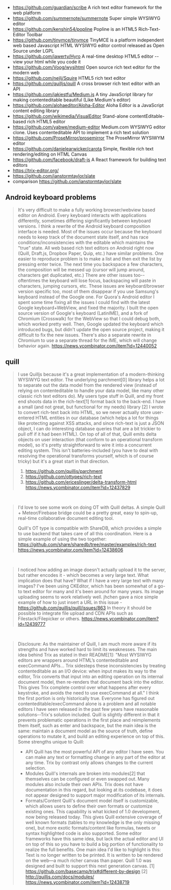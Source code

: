 - https://github.com/guardian/scribe A rich text editor framework for the web platform
- https://github.com/summernote/summernote Super simple WYSIWYG editor
- https://github.com/kenshin54/popline Popline is an HTML5 Rich-Text-Editor Toolbar
- https://github.com/tinymce/tinymce TinyMCE is a platform independent web based Javascript HTML WYSIWYG editor control released as Open Source under LGPL
- https://github.com/jawerty/Hyro A real-time desktop HTML5 editor -- view your html while you code it
- https://github.com/Voog/wysihtml Open source rich text editor for the modern web
- https://github.com/neilj/Squire HTML5 rich text editor
- https://github.com/quilljs/quill A cross browser rich text editor with an API
- https://github.com/jakiestfu/Medium.js A tiny JavaScript library for making contenteditable beautiful (Like Medium's editor)
- https://github.com/alohaeditor/Aloha-Editor Aloha Editor is a JavaScript content editing library
- https://github.com/wikimedia/VisualEditor Stand-alone contentEditable-based rich HTML5 editor
- https://github.com/yabwe/medium-editor Medium.com WYSIWYG editor clone. Uses contenteditable API to implement a rich text solution
- https://github.com/ProseMirror/prosemirror The ProseMirror WYSIWYM editor
- https://github.com/danielearwicker/carota Simple, flexible rich text rendering/editing on HTML Canvas
- https://github.com/facebook/draft-js A React framework for building text editors
- https://trix-editor.org/
- https://github.com/ianstormtaylor/slate
- comparison https://github.com/ianstormtaylor/slate

## Android keyboard problems

> It's very difficult to make a fully working browser/webview based editor on Android. Every keyboard interacts with applications differently, sometimes differing significantly between keyboard versions. I think a rewrite of the Android keyboard composition interface is needed. Most of the issues occur because the keyboard needs to keep track of the document state itself, and has race conditions/inconsistencies with the editable which maintains the "true" state.
> All web based rich text editors on Android right now (Quill, Draft.js, Dropbox Paper, Quip, etc.) have similar problems. One easier to reproduce problem is to make a list and then exit the list by pressing enter twice. The next time you backspace a few characters, the composition will be messed up (cursor will jump around, characters get duplicated, etc.) There are other issues too--oftentimes the keyboard will lose focus, backspacing will paste in characters, jumping cursors, etc. These issues are keyboard/browser version specific too, most of them disappear if you use Samsung's keyboard instead of the Google one.
> For Quora's Android editor I spent some time fixing all the issues I could find with the latest Google keyboard+WebView, and fixed the majority. I built the open source version of Google's keyboard (LatinIME), and a fork of Chromium (Crosswalk) for the WebView so that I could debug both, which worked pretty well. Then, Google updated the keyboard which introduced bugs, but didn't update the open source project, making it difficult to fix the new issues. There's also a separate rewrite in Chromium to use a separate thread for the IME, which will change behavior again.
> https://news.ycombinator.com/item?id=12440052

## quill

> I use Quilljs because it's a great implementation of a modern-thinking WYSIWYG text editor. The underlying parchment[0] library helps a lot to separate out the data model from the rendered view (instead of relying on contenteditable to handle your data model, like many other classic rich text editors do). My users type stuff in Quill, and my front end shoots data in the rich-text[1] format back to the back-end. I have a small (and not great, but functional for my needs) library [2] I wrote to convert rich-text back into HTML, so we never actually store user-entered HTML entities in our database (which helps a lot for things like protecting against XSS attacks, and since rich-text is just a JSON object, I can do interesting database queries that are a bit trickier to pull off if it had been HTML).
> On top of all of that, Quill emits delta objects on user interaction (that conform to an operational transform model), so it's pretty straightforward to wire it into a concurrent editing system. This isn't batteries-included (you have to deal with resolving the operational transforms yourself, which is of course tricky) but it's a great start in that direction.
> 1. https://github.com/quilljs/parchment
> 2. https://github.com/ottypes/rich-text
> 3. https://github.com/ericeslinger/delta-transform-html
> https://news.ycombinator.com/item?id=12437829

<br>

> I'd love to see some work on doing OT with Quill deltas.
A simple Quill + Meteor/Firebase bridge could be a pretty great, easy to spin-up, real-time collaborative document editing tool.
>
> Quill's OT type is compatible with ShareDB, which provides a simple to use backend that takes care of all this coordination. Here is a simple example of using the two together:
> https://github.com/share/sharedb/tree/master/examples/rich-text
> https://news.ycombinator.com/item?id=12438606

<br>

> I noticed how adding an image doesn't actually upload it to the server, but rather encodes it - which becomes a very large text. What implication does that have? What if I have a very large text with many images?
I've been using CKEditor, which has been somewhat of a go-to text editor for many and it's been around for many years. Its image uploading seems to work relatively well.
> jhchen gave a nice simple example of how to just insert a URL in this issue - https://github.com/quilljs/quill/issues/863
In theory it should be possible to integrate file upload and CDN APIs such as Filestack/Filepicker or others.
> https://news.ycombinator.com/item?id=12439777

<br>

> Disclosure: As the maintainer of Quill, I am much more aware if its strengths and have worked hard to limit its weaknesses.
> The main idea behind Trix as stated in their README[1]:
> "Most WYSIWYG editors are wrappers around HTML’s contenteditable and execCommand APIs... Trix sidesteps these inconsistencies by treating contenteditable as an I/O device: when input makes its way to the editor, Trix converts that input into an editing operation on its internal document model, then re-renders that document back into the editor. This gives Trix complete control over what happens after every keystroke, and avoids the need to use execCommand at all."
> I think the first portion is only historically true. Everyone has figured out contenteditable/execCommand alone is a problem and all notable editors I have seen released in the past few years have reasonable solutions--Trix's solution included. Quill is slightly different in that it prevents problematic operations in the first place and reimplements them itself, such as enter and backspace, but the main idea is the same: maintain a document model as the source of truth, define operations to mutate it, and build an editing experience on top of this.
> Some strengths unique to Quill:
> * API Quill has the most powerful API of any editor I have seen. You can make any text or formatting change in any part of the editor at any time. Trix by contrast only allows changes to the current selection.
> * Modules Quill's internals are broken into modules[2] that themselves can be configured or even swapped out. Many modules also include their own APIs. Trix does not have documentation in this regard, but looking at its codebase, it does not appear designed to support major modification of its internals.
> * Formats/Content Quill's document model itself is customizable, which allows users to define their own formats or customize existing ones. This capability is what kicked of 1.0 development, now being released today. This gives Quill extensive coverage of well known formats (tables to my knowledge is the only missing one), but more exotic formats/content like formulas, tweets or syntax highlighted code is also supported. Some editor frameworks have this same idea, but lack the actual editor and UI on top of this so you have to build a big portion of functionality to realize the full benefits.
> One main idea I'd like to highlight is this: Text is no longer written to be printed. It is written to be rendered on the web—a much richer canvas than paper. Quill 1.0 was designed and built to support this next generation canvas.
> [1] https://github.com/basecamp/trix#different-by-design [2] http://quilljs.com/docs/modules/
> https://news.ycombinator.com/item?id=12438719
